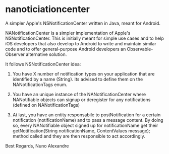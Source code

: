 nanoticiationcenter
===================

A simpler Apple's NSNotificationCenter written in Java, meant for Android.

NANotificationCenter is a simpler implementation of Apple's NSNotificationCenter. 
This is initially meant for simple use cases and to help iOS developers that also develop to Android to write and maintain similar code and to offer general-purpose Android developers an Observable-Observer alternative solution.

It follows NSNotificationCenter idea: 

1) You have X number of notification types on your application that are identified by a name (String).
   Its advised to define them on the NANotificationTags enum.

2) You have an unique instance of the NANotificationCenter where NANotifiable objects can signup or deregister for any notifications (defined on NANotificationTags)

3) At last, you have an entity responsabile to postNotification for a certain notification (notificationName)  and to pass a message content.
  By doing so, every NANotifiable object signed up for notificationName get their getNotification(String notificationName, ContentValues message); method called and they are then responsible to act accordingly.


Best Regards,
Nuno Alexandre
